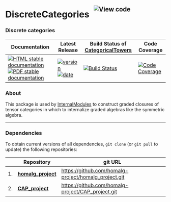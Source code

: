 <!-- BEGIN HEADER -->
# DiscreteCategories&ensp;<sup><sup>[![View code][code-img]][code-url]</sup></sup>

### Discrete categories

| Documentation | Latest Release | Build Status of [CategoricalTowers](/../../) | Code Coverage |
| ------------- | -------------- | ------------ | ------------- |
| [![HTML stable documentation][html-img]][html-url] [![PDF stable documentation][pdf-img]][pdf-url] | [![version][version-img]][version-url] [![date][date-img]][date-url] | [![Build Status][tests-img]][tests-url] | [![Code Coverage][codecov-img]][codecov-url] |

<!-- END HEADER -->

### About

This package is used by [InternalModules](https://github.com/homalg-project/InternalModules#readme) to construct graded closures of tensor categories in which to internalize graded algebras like the symmetric algebra.

<!-- BEGIN FOOTER -->
---

### Dependencies

To obtain current versions of all dependencies, `git clone` (or `git pull` to update) the following repositories:

|    | Repository | git URL |
|--- | ---------- | ------- |
| 1. | [**homalg_project**](https://github.com/homalg-project/homalg_project#readme) | https://github.com/homalg-project/homalg_project.git |
| 2. | [**CAP_project**](https://github.com/homalg-project/CAP_project#readme) | https://github.com/homalg-project/CAP_project.git |

[html-img]: https://img.shields.io/badge/🔗%20HTML-stable-blue.svg
[html-url]: https://homalg-project.github.io/CategoricalTowers/DiscreteCategories/doc/chap0_mj.html

[pdf-img]: https://img.shields.io/badge/🔗%20PDF-stable-blue.svg
[pdf-url]: https://homalg-project.github.io/CategoricalTowers/DiscreteCategories/download_pdf.html

[version-img]: https://img.shields.io/endpoint?url=https://homalg-project.github.io/CategoricalTowers/DiscreteCategories/badge_version.json&label=🔗%20version&color=yellow
[version-url]: https://homalg-project.github.io/CategoricalTowers/DiscreteCategories/view_release.html

[date-img]: https://img.shields.io/endpoint?url=https://homalg-project.github.io/CategoricalTowers/DiscreteCategories/badge_date.json&label=🔗%20released%20on&color=yellow
[date-url]: https://homalg-project.github.io/CategoricalTowers/DiscreteCategories/view_release.html

[tests-img]: https://github.com/homalg-project/CategoricalTowers/actions/workflows/Tests.yml/badge.svg?branch=master
[tests-url]: https://github.com/homalg-project/CategoricalTowers/actions/workflows/Tests.yml?query=branch%3Amaster

[codecov-img]: https://codecov.io/gh/homalg-project/CategoricalTowers/branch/master/graph/badge.svg?flag=DiscreteCategories
[codecov-url]: https://codecov.io/gh/homalg-project/CategoricalTowers/tree/master/DiscreteCategories

[code-img]: https://img.shields.io/badge/-View%20code-blue?logo=github
[code-url]: https://github.com/homalg-project/CategoricalTowers/tree/master/DiscreteCategories#top
<!-- END FOOTER -->
